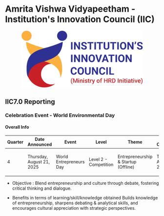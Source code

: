 # Amrita Vishwa Vidyapeetham - Institution's Innovation Council (IIC)

<p align="center">
  <img src="https://raw.githubusercontent.com/AVV-IIC/Admin/refs/heads/main/Assets/logo/IIC.png" alt="IIC Logo" width=400 />
</p>

## IIC7.0 Reporting
### Celebration Event - World Environmental Day

#### Overall Info


| Quarter | Date Announced | Event | Level | Theme | Date Conducted | Duration | Participants | Contact | Organiser |
|---------|----------------|-------|-------|-------|----------------|----------|--------------|---------|-----------|
| 4 | Thursday, August 21, 2025 | World Entrepreneurs Day | Level 2 - Competition | Entrepreneurship & Startup (Offline) | Thursday, August 14, 2025 | 1 Hour 40 Minutes | 185 (Students: 180, Faculty: 5, External: -) | N/A | Institute Council |

- Objective :
Blend entrepreneurship and culture through debate, fostering critical thinking and dialogue.

- Benefits in terms of learning/skill/knowledge obtained 
Builds knowledge of entrepreneurship, sharpens debating & analytical skills, and encourages cultural appreciation with strategic perspectives.  